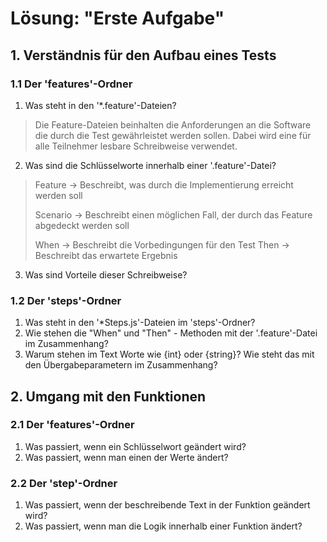 # Lösung: "Erste Aufgabe"

## 1. Verständnis für den Aufbau eines Tests

### 1.1 Der 'features'-Ordner

1) Was steht in den '*.feature'-Dateien?

> Die Feature-Dateien beinhalten die Anforderungen an die Software die durch die Test gewährleistet werden sollen.
> Dabei wird eine für alle Teilnehmer lesbare Schreibweise verwendet.

2) Was sind die Schlüsselworte innerhalb einer '.feature'-Datei?

> Feature -> Beschreibt, was durch die Implementierung erreicht werden soll
>
> Scenario -> Beschreibt einen möglichen Fall, der durch das Feature abgedeckt werden soll
>
> When -> Beschreibt die Vorbedingungen für den Test
> Then -> Beschreibt das erwartete Ergebnis

3) Was sind Vorteile dieser Schreibweise?

### 1.2 Der 'steps'-Ordner

1) Was steht in den '*Steps.js'-Dateien im 'steps'-Ordner?
2) Wie stehen die "When" und "Then" - Methoden mit der '.feature'-Datei im Zusammenhang?
3) Warum stehen im Text Worte wie {int} oder {string}? Wie steht das mit den Übergabeparametern im Zusammenhang?

## 2. Umgang mit den Funktionen

### 2.1 Der 'features'-Ordner

1) Was passiert, wenn ein Schlüsselwort geändert wird?
2) Was passiert, wenn man einen der Werte ändert?

### 2.2 Der 'step'-Ordner

1) Was passiert, wenn der beschreibende Text in der Funktion geändert wird?
2) Was passiert, wenn man die Logik innerhalb einer Funktion ändert?